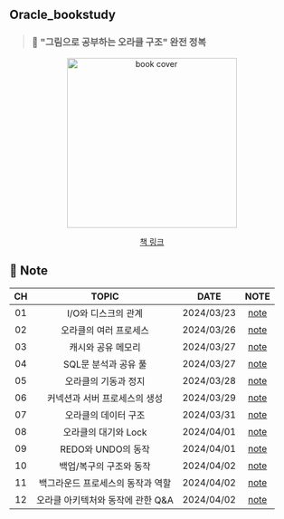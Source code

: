 ## Oracle_bookstudy


> ### 📕 "그림으로 공부하는 오라클 구조" 완전 정복

<div align="center">
  <img src="https://image.yes24.com/goods/89595788/XL" alt="book cover" width="300"/>
  <br>
  
  [책 링크](https://www.yes24.com/Product/Goods/89595788)
</div>

## 🎊 Note

<div align="center">
  
|CH|TOPIC|DATE|NOTE|
| :--------: | :-----------:|:---------------------------------------: |:------:|
|01| I/O와 디스크의 관계|2024/03/23|[note](https://github.com/ChoiSeEun/Oracle_bookstudy/blob/main/Chapter%2001/Chapter01.%20IO%EC%99%80%20%EB%94%94%EC%8A%A4%ED%81%AC%EC%9D%98%20%EA%B4%80%EA%B3%84.md)
|02| 오라클의 여러 프로세스|2024/03/26|[note](https://github.com/ChoiSeEun/Oracle_bookstudy/blob/main/Chapter%2002/Chapter02.%20%EC%98%A4%EB%9D%BC%ED%81%B4%EC%9D%98%20%EC%97%AC%EB%9F%AC%20%ED%94%84%EB%A1%9C%EC%84%B8%EC%8A%A4.md)
|03| 캐시와 공유 메모리|2024/03/27|[note](https://github.com/ChoiSeEun/Oracle_bookstudy/blob/main/Chapter%2003/Chapter03.%20%EC%BA%90%EC%8B%9C%EC%99%80%20%EA%B3%B5%EC%9C%A0%20%EB%A9%94%EB%AA%A8%EB%A6%AC.md)
|04| SQL문 분석과 공유 풀|2024/03/27|[note](https://github.com/ChoiSeEun/Oracle_bookstudy/blob/main/Chapter%2004/Chapter04.%20SQL%EB%AC%B8%20%EB%B6%84%EC%84%9D%EA%B3%BC%20%EA%B3%B5%EC%9C%A0%20%ED%92%80.md)
|05| 오라클의 기동과 정지|2024/03/28|[note](https://github.com/ChoiSeEun/Oracle_bookstudy/blob/main/Chapter%2005/Chapter05.%20%EC%98%A4%EB%9D%BC%ED%81%B4%EC%9D%98%20%EA%B8%B0%EB%8F%99%EA%B3%BC%20%EC%A0%95%EC%A7%80.md)
|06| 커넥션과 서버 프로세스의 생성|2024/03/29|[note](https://github.com/ChoiSeEun/Oracle_bookstudy/blob/main/Chapter%2006/Chapter06.%20%EC%BB%A4%EB%84%A5%EC%85%98%EA%B3%BC%20%EC%84%9C%EB%B2%84%20%ED%94%84%EB%A1%9C%EC%84%B8%EC%8A%A4%EC%9D%98%20%EC%83%9D%EC%84%B1.md)
|07| 오라클의 데이터 구조|2024/03/31|[note](https://github.com/ChoiSeEun/Oracle_bookstudy/blob/main/Chapter%2007/Chapter07.%20%EC%98%A4%EB%9D%BC%ED%81%B4%EC%9D%98%20%EB%8D%B0%EC%9D%B4%ED%84%B0%20%EA%B5%AC%EC%A1%B0.md)
|08| 오라클의 대기와 Lock|2024/04/01|[note](https://github.com/ChoiSeEun/Oracle_bookstudy/blob/main/Chapter%2008/Chapter08.%20%EC%98%A4%EB%9D%BC%ED%81%B4%EC%9D%98%20%EB%8C%80%EA%B8%B0%EC%99%80%20LOCK.md)
|09| REDO와 UNDO의 동작|2024/04/01|[note](https://github.com/ChoiSeEun/Oracle_bookstudy/blob/main/Chapter%2009/Chapter09.%20REDO%EC%99%80%20UNDO%EC%9D%98%20%EB%8F%99%EC%9E%91.md)
|10| 백업/복구의 구조와 동작|2024/04/02|[note](https://github.com/ChoiSeEun/Oracle_bookstudy/blob/main/Chapter%2010/Chapter10.%20%EB%B0%B1%EC%97%85%26%EB%B3%B5%EA%B5%AC%EC%9D%98%20%EA%B5%AC%EC%A1%B0%EC%99%80%20%EB%8F%99%EC%9E%91.md)
|11| 백그라운드 프로세스의 동작과 역할|2024/04/02|[note](https://github.com/ChoiSeEun/Oracle_bookstudy/blob/main/Chapter%2011/Chapter11.%20%EB%B0%B1%EA%B7%B8%EB%9D%BC%EC%9A%B4%EB%93%9C%20%ED%94%84%EB%A1%9C%EC%84%B8%EC%8A%A4%EC%9D%98%20%EB%8F%99%EC%9E%91%EA%B3%BC%20%EC%97%AD%ED%95%A0.md)
|12| 오라클 아키텍처와 동작에 관한 Q&A|2024/04/02|[note](https://github.com/ChoiSeEun/Oracle_bookstudy/blob/main/Chapter%2012/Chapter12.%20%EC%98%A4%EB%9D%BC%ED%81%B4%20%EC%95%84%ED%82%A4%ED%85%8D%EC%B2%98%EC%99%80%20%EB%8F%99%EC%9E%91%EC%97%90%20%EA%B4%80%ED%95%9C%20Q%26A.md)

</div>

